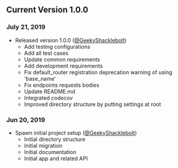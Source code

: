 ## Current Version 1.0.0

### July 21, 2019
- Released version 1.0.0 ([@GeekyShacklebolt])
    + Add testing configurations
    + Add all test cases
    + Update common requirements
    + Add development requirements
    + Fix default_router registration deprecation warning of using 'base_name'
    + Fix endpoints requests bodies
    + Update README.md
    + Integrated codecov
    + Improved directory structure by putting settings at root

### Jun 20, 2019

- Spawn initial project setup ([@GeekyShacklebolt])
    + Initial directory structure
    + Initial migration
    + Initial documentation
    + Initial app and related API

[@GeekyShacklebolt]: https://github.com/GeekyShacklebolt
